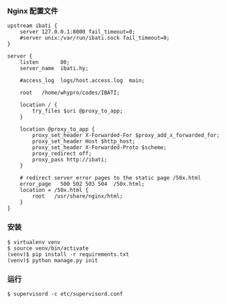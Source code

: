
### Nginx 配置文件

    upstream ibati {
        server 127.0.0.1:8000 fail_timeout=0;
        #server unix:/var/run/ibati.sock fail_timeout=0;
    }

    server {
        listen       80;
        server_name  ibati.hy;

        #access_log  logs/host.access.log  main;

        root   /home/whypro/codes/IBATI;

        location / {
            try_files $uri @proxy_to_app;
        }

        location @proxy_to_app {
            proxy_set_header X-Forwarded-For $proxy_add_x_forwarded_for;
            proxy_set_header Host $http_host;
            proxy_set_header X-Forwarded-Proto $scheme;
            proxy_redirect off;
            proxy_pass http://ibati;
        }

        # redirect server error pages to the static page /50x.html
        error_page   500 502 503 504  /50x.html;
        location = /50x.html {
            root   /usr/share/nginx/html;
        }
    }

### 安装

    $ virtualenv venv
    $ source venv/bin/activate
    (venv)$ pip install -r requirements.txt
    (venv)$ python manage.py init

### 运行
    $ supervisord -c etc/supervisord.conf